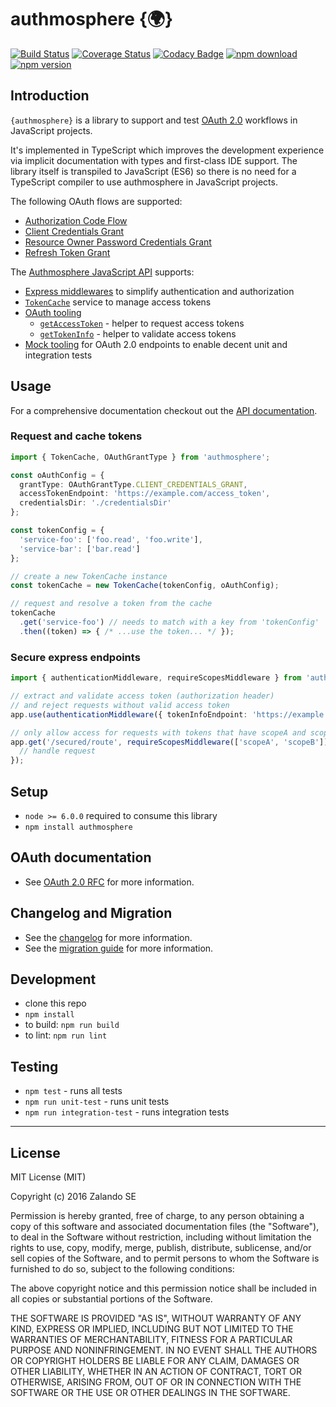 # authmosphere {🌍}

[![Build Status](https://travis-ci.org/zalando-incubator/authmosphere.svg)](https://travis-ci.org/zalando-incubator/authmosphere?branch=master)
[![Coverage Status](https://coveralls.io/repos/github/zalando-incubator/authmosphere/badge.svg?branch=master)](https://coveralls.io/github/zalando-incubator/authmosphere)
[![Codacy Badge](https://api.codacy.com/project/badge/Grade/4047d64636ff40a38208b6b84d186ebd)](https://www.codacy.com/app/Retro64/authmosphere?utm_source=github.com&amp;utm_medium=referral&amp;utm_content=zalando-incubator/authmosphere&amp;utm_campaign=Badge_Grade)
[![npm download](https://img.shields.io/npm/dm/authmosphere.svg?style=flat-square)](https://www.npmjs.com/package/authmosphere)
[![npm version](https://img.shields.io/npm/v/authmosphere.svg?style=flat)](https://www.npmjs.com/package/authmosphere)

## Introduction

`{authmosphere}` is a library to support and test [OAuth 2.0](https://tools.ietf.org/html/rfc6749) workflows in JavaScript projects.

It's implemented in TypeScript which improves the development experience via implicit documentation with types and first-class IDE support. The library itself is transpiled to JavaScript (ES6) so there is no need for a TypeScript compiler to use authmosphere in JavaScript projects.

The following OAuth flows are supported:

* [Authorization Code Flow](https://tools.ietf.org/html/rfc6749#section-4.1)
* [Client Credentials Grant](https://tools.ietf.org/html/rfc6749#section-4.4)
* [Resource Owner Password Credentials Grant](https://tools.ietf.org/html/rfc6749#section-4.3)
* [Refresh Token Grant](https://tools.ietf.org/html/rfc6749#section-6)

The [Authmosphere JavaScript API](./API.md) supports:

* [Express middlewares](./API.md#express-tooling) to simplify authentication and authorization
* [`TokenCache`](./API.md#token-cache) service to manage access tokens
* [OAuth tooling](./API.md#oauth-tooling)
  * [`getAccessToken`](./API.md#getaccesstoken) - helper to request access tokens
  * [`getTokenInfo`](./API.md#gettokeninfo) - helper to validate access tokens
* [Mock tooling](./API.md#mock-tooling) for OAuth 2.0 endpoints to enable decent unit and integration tests

## Usage

For a comprehensive documentation checkout out the [API documentation](./API.md).

### Request and cache tokens

```typescript
import { TokenCache, OAuthGrantType } from 'authmosphere';

const oAuthConfig = {
  grantType: OAuthGrantType.CLIENT_CREDENTIALS_GRANT,
  accessTokenEndpoint: 'https://example.com/access_token',
  credentialsDir: './credentialsDir'
};

const tokenConfig = {
  'service-foo': ['foo.read', 'foo.write'],
  'service-bar': ['bar.read']
};

// create a new TokenCache instance
const tokenCache = new TokenCache(tokenConfig, oAuthConfig);

// request and resolve a token from the cache
tokenCache
  .get('service-foo') // needs to match with a key from 'tokenConfig'
  .then((token) => { /* ...use the token... */ });
```

### Secure express endpoints

```typescript
import { authenticationMiddleware, requireScopesMiddleware } from 'authmosphere';

// extract and validate access token (authorization header)
// and reject requests without valid access token
app.use(authenticationMiddleware({ tokenInfoEndpoint: 'https://example.com/token_validation' });

// only allow access for requests with tokens that have scopeA and scopeB
app.get('/secured/route', requireScopesMiddleware(['scopeA', 'scopeB']), (request, response) => {
  // handle request
});
```

## Setup

* `node >= 6.0.0` required to consume this library
* `npm install authmosphere`

## OAuth documentation

* See [OAuth 2.0 RFC](https://tools.ietf.org/html/rfc6749) for more information.

## Changelog and Migration

* See the [changelog](./CHANGELOG.md) for more information.
* See the [migration guide](./MIGRATION_GUIDE.md) for more information.

## Development

* clone this repo
* `npm install`
* to build: `npm run build`
* to lint: `npm run lint`

## Testing

* `npm test` - runs all tests
* `npm run unit-test` - runs unit tests
* `npm run integration-test` - runs integration tests

---

## License

MIT License (MIT)

Copyright (c) 2016 Zalando SE

Permission is hereby granted, free of charge, to any person obtaining a copy of this software and associated documentation files (the "Software"), to deal in the Software without restriction, including without limitation the rights to use, copy, modify, merge, publish, distribute, sublicense, and/or sell copies of the Software, and to permit persons to whom the Software is furnished to do so, subject to the following conditions:

The above copyright notice and this permission notice shall be included in all copies or substantial portions of the Software.

THE SOFTWARE IS PROVIDED "AS IS", WITHOUT WARRANTY OF ANY KIND, EXPRESS OR IMPLIED, INCLUDING BUT NOT LIMITED TO THE WARRANTIES OF MERCHANTABILITY, FITNESS FOR A PARTICULAR PURPOSE AND NONINFRINGEMENT. IN NO EVENT SHALL THE AUTHORS OR COPYRIGHT HOLDERS BE LIABLE FOR ANY CLAIM, DAMAGES OR OTHER LIABILITY, WHETHER IN AN ACTION OF CONTRACT, TORT OR OTHERWISE, ARISING FROM, OUT OF OR IN CONNECTION WITH THE SOFTWARE OR THE USE OR OTHER DEALINGS IN THE SOFTWARE.
